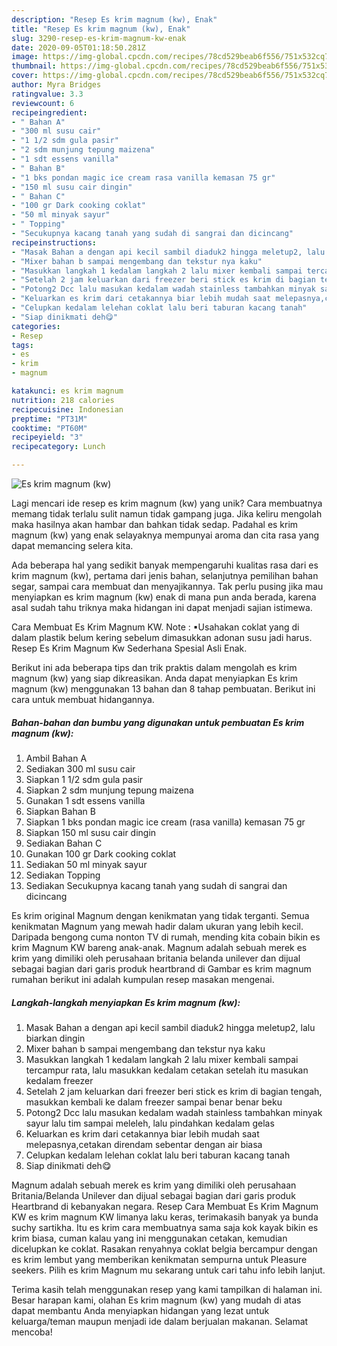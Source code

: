 ```yaml
---
description: "Resep Es krim magnum (kw), Enak"
title: "Resep Es krim magnum (kw), Enak"
slug: 3290-resep-es-krim-magnum-kw-enak
date: 2020-09-05T01:18:50.281Z
image: https://img-global.cpcdn.com/recipes/78cd529beab6f556/751x532cq70/es-krim-magnum-kw-foto-resep-utama.jpg
thumbnail: https://img-global.cpcdn.com/recipes/78cd529beab6f556/751x532cq70/es-krim-magnum-kw-foto-resep-utama.jpg
cover: https://img-global.cpcdn.com/recipes/78cd529beab6f556/751x532cq70/es-krim-magnum-kw-foto-resep-utama.jpg
author: Myra Bridges
ratingvalue: 3.3
reviewcount: 6
recipeingredient:
- " Bahan A"
- "300 ml susu cair"
- "1 1/2 sdm gula pasir"
- "2 sdm munjung tepung maizena"
- "1 sdt essens vanilla"
- " Bahan B"
- "1 bks pondan magic ice cream rasa vanilla kemasan 75 gr"
- "150 ml susu cair dingin"
- " Bahan C"
- "100 gr Dark cooking coklat"
- "50 ml minyak sayur"
- " Topping"
- "Secukupnya kacang tanah yang sudah di sangrai dan dicincang"
recipeinstructions:
- "Masak Bahan a dengan api kecil sambil diaduk2 hingga meletup2, lalu biarkan dingin"
- "Mixer bahan b sampai mengembang dan tekstur nya kaku"
- "Masukkan langkah 1 kedalam langkah 2 lalu mixer kembali sampai tercampur rata, lalu masukkan kedalam cetakan setelah itu masukan kedalam freezer"
- "Setelah 2 jam keluarkan dari freezer beri stick es krim di bagian tengah, masukkan kembali ke dalam freezer sampai benar benar beku"
- "Potong2 Dcc lalu masukan kedalam wadah stainless tambahkan minyak sayur lalu tim sampai meleleh, lalu pindahkan kedalam gelas"
- "Keluarkan es krim dari cetakannya biar lebih mudah saat melepasnya,cetakan direndam sebentar dengan air biasa"
- "Celupkan kedalam lelehan coklat lalu beri taburan kacang tanah"
- "Siap dinikmati deh😋"
categories:
- Resep
tags:
- es
- krim
- magnum

katakunci: es krim magnum 
nutrition: 218 calories
recipecuisine: Indonesian
preptime: "PT31M"
cooktime: "PT60M"
recipeyield: "3"
recipecategory: Lunch

---
```



![Es krim magnum (kw)](https://img-global.cpcdn.com/recipes/78cd529beab6f556/751x532cq70/es-krim-magnum-kw-foto-resep-utama.jpg)

Lagi mencari ide resep es krim magnum (kw) yang unik? Cara membuatnya memang tidak terlalu sulit namun tidak gampang juga. Jika keliru mengolah maka hasilnya akan hambar dan bahkan tidak sedap. Padahal es krim magnum (kw) yang enak selayaknya mempunyai aroma dan cita rasa yang dapat memancing selera kita.

Ada beberapa hal yang sedikit banyak mempengaruhi kualitas rasa dari es krim magnum (kw), pertama dari jenis bahan, selanjutnya pemilihan bahan segar, sampai cara membuat dan menyajikannya. Tak perlu pusing jika mau menyiapkan es krim magnum (kw) enak di mana pun anda berada, karena asal sudah tahu triknya maka hidangan ini dapat menjadi sajian istimewa.

Cara Membuat Es Krim Magnum KW. Note : ▪Usahakan coklat yang di dalam plastik belum kering sebelum dimasukkan adonan susu jadi harus. Resep Es Krim Magnum Kw Sederhana Spesial Asli Enak.


Berikut ini ada beberapa tips dan trik praktis dalam mengolah es krim magnum (kw) yang siap dikreasikan. Anda dapat menyiapkan Es krim magnum (kw) menggunakan 13 bahan dan 8 tahap pembuatan. Berikut ini cara untuk membuat hidangannya.

<!--inarticleads1-->

##### Bahan-bahan dan bumbu yang digunakan untuk pembuatan Es krim magnum (kw):

1. Ambil  Bahan A
1. Sediakan 300 ml susu cair
1. Siapkan 1 1/2 sdm gula pasir
1. Siapkan 2 sdm munjung tepung maizena
1. Gunakan 1 sdt essens vanilla
1. Siapkan  Bahan B
1. Siapkan 1 bks pondan magic ice cream (rasa vanilla) kemasan 75 gr
1. Siapkan 150 ml susu cair dingin
1. Sediakan  Bahan C
1. Gunakan 100 gr Dark cooking coklat
1. Sediakan 50 ml minyak sayur
1. Sediakan  Topping
1. Sediakan Secukupnya kacang tanah yang sudah di sangrai dan dicincang


Es krim original Magnum dengan kenikmatan yang tidak terganti. Semua kenikmatan Magnum yang mewah hadir dalam ukuran yang lebih kecil. Daripada bengong cuma nonton TV di rumah, mending kita cobain bikin es krim Magnum KW bareng anak-anak. Magnum adalah sebuah merek es krim yang dimiliki oleh perusahaan britania belanda unilever dan dijual sebagai bagian dari garis produk heartbrand di Gambar es krim magnum rumahan berikut ini adalah kumpulan resep masakan mengenai. 

<!--inarticleads2-->

##### Langkah-langkah menyiapkan Es krim magnum (kw):

1. Masak Bahan a dengan api kecil sambil diaduk2 hingga meletup2, lalu biarkan dingin
1. Mixer bahan b sampai mengembang dan tekstur nya kaku
1. Masukkan langkah 1 kedalam langkah 2 lalu mixer kembali sampai tercampur rata, lalu masukkan kedalam cetakan setelah itu masukan kedalam freezer
1. Setelah 2 jam keluarkan dari freezer beri stick es krim di bagian tengah, masukkan kembali ke dalam freezer sampai benar benar beku
1. Potong2 Dcc lalu masukan kedalam wadah stainless tambahkan minyak sayur lalu tim sampai meleleh, lalu pindahkan kedalam gelas
1. Keluarkan es krim dari cetakannya biar lebih mudah saat melepasnya,cetakan direndam sebentar dengan air biasa
1. Celupkan kedalam lelehan coklat lalu beri taburan kacang tanah
1. Siap dinikmati deh😋


Magnum adalah sebuah merek es krim yang dimiliki oleh perusahaan Britania/Belanda Unilever dan dijual sebagai bagian dari garis produk Heartbrand di kebanyakan negara. Resep Cara Membuat Es Krim Magnum KW es krim magnum KW limanya laku keras, terimakasih banyak ya bunda suchy sartikha. Itu es krim cara membuatnya sama saja kok kayak bikin es krim biasa, cuman kalau yang ini menggunakan cetakan, kemudian dicelupkan ke coklat. Rasakan renyahnya coklat belgia bercampur dengan es krim lembut yang memberikan kenikmatan sempurna untuk Pleasure seekers. Pilih es krim Magnum mu sekarang untuk cari tahu info lebih lanjut. 

Terima kasih telah menggunakan resep yang kami tampilkan di halaman ini. Besar harapan kami, olahan Es krim magnum (kw) yang mudah di atas dapat membantu Anda menyiapkan hidangan yang lezat untuk keluarga/teman maupun menjadi ide dalam berjualan makanan. Selamat mencoba!
